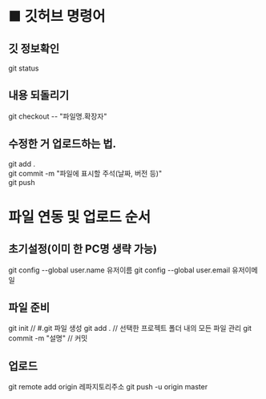 # ■ 깃허브 명령어
## 깃 정보확인
git status

## 내용 되돌리기
git checkout -- "파일명.확장자"

## 수정한 거 업로드하는 법.
git add .  
git commit -m "파일에 표시할 주석(날짜, 버전 등)"  
git push

# 파일 연동 및 업로드 순서
## 초기설정(이미 한 PC명 생략 가능)
git config --global user.name 유저이름
git config --global user.email 유저이메일

## 파일 준비
git init // #.git 파일 생성
git add . // 선택한 프로젝트 폴더 내의 모든 파일 관리
git commit -m "설명" // 커밋

## 업로드
git remote add origin 레파지토리주소
git push -u origin master
